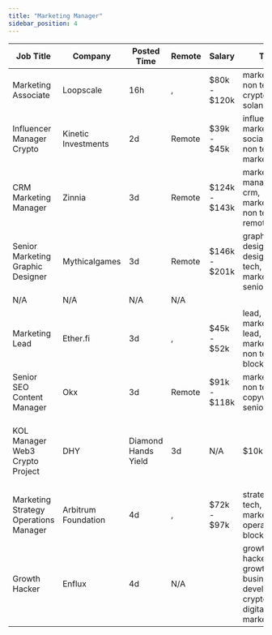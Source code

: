 ```yaml
---
title: "Marketing Manager"
sidebar_position: 4
---
```


| Job Title | Company | Posted Time | Remote | Salary | Tags | Apply Link |
|-----------|---------|-------------|--------|--------|------|------------|
| Marketing Associate | Loopscale | 16h | , | $80k - $120k | marketing, non tech, crypto, defi, solana | [Apply](https://web3.career/marketing-associate-loopscale/99054) |
| Influencer Manager Crypto | Kinetic Investments | 2d | Remote | $39k - $45k | influencer marketing, social media, non tech, kol, marketing | [Apply](https://web3.career/influencer-manager-crypto-kineticinvestments/99029) |
| CRM Marketing Manager | Zinnia | 3d | Remote | $124k - $143k | marketing manager, crm, marketing, non tech, remote | [Apply](https://web3.career/crm-marketing-manager-zinnia/98977) |
| Senior Marketing Graphic Designer | Mythicalgames | 3d | Remote | $146k - $201k | graphic designer, design, non tech, marketing, senior | [Apply](https://web3.career/senior-marketing-graphic-designer-mythicalgames/98966) |
| N/A | N/A | N/A | N/A |  |  | [Apply](https://web3.career/metana) |
| Marketing Lead | Ether.fi | 3d | , | $45k - $52k | lead, marketing lead, marketing, non tech, blockchain | [Apply](https://web3.career/marketing-lead-ether-fi/98958) |
| Senior SEO Content Manager | Okx | 3d | Remote | $91k - $118k | marketing, non tech, copywriting, senior, seo | [Apply](https://web3.career/senior-seo-content-manager-okx/98937) |
| KOL Manager Web3 Crypto Project | DHY | Diamond Hands Yield | 3d | N/A | $10k - $16k | influencer marketing, social media, non tech, kol, marketing | [Apply](https://web3.career/kol-manager-for-web3-crypto-project-dhy-diamond-hands-yield/98932) |
| Marketing Strategy Operations Manager | Arbitrum Foundation | 4d | , | $72k - $97k | strategy, non tech, marketing, operations, blockchain | [Apply](https://web3.career/marketing-strategy-operations-manager-arbitrumfoundation/98931) |
| Growth Hacker | Enflux | 4d | N/A |  | growth hacker, growth, business development, crypto, digital marketing | [Apply](https://web3.career/growth-hacker-enflux/98928) |
